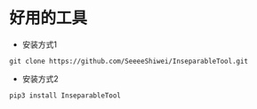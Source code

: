 # 好用的工具

- 安装方式1
```
git clone https://github.com/SeeeeShiwei/InseparableTool.git
```

- 安装方式2
```
pip3 install InseparableTool
```
